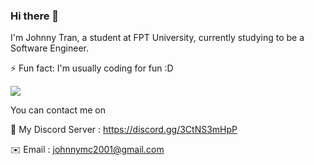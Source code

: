 ### Hi there 👋
I'm Johnny Tran, a student at FPT University, currently studying to be a Software Engineer.

⚡ Fun fact: I'm usually coding for fun :D


<div>
<img src="https://github-readme-stats.vercel.app/api?username=johnnymc2001&show_icons=true&theme=merko" />
</div>

You can contact me on

💬 My Discord Server : https://discord.gg/3CtNS3mHpP

✉️ Email : johnnymc2001@gmail.com
